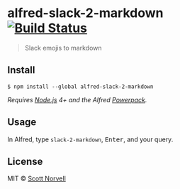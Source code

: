 # alfred-slack-2-markdown [![Build Status](https://travis-ci.org/scottlnorvell/alfred-slack-2-markdown.svg?branch=master)](https://travis-ci.org/scottlnorvell/alfred-slack-2-markdown)

> Slack emojis to markdown


## Install

```
$ npm install --global alfred-slack-2-markdown
```

*Requires [Node.js](https://nodejs.org) 4+ and the Alfred [Powerpack](https://www.alfredapp.com/powerpack/).*


## Usage

In Alfred, type `slack-2-markdown`, <kbd>Enter</kbd>, and your query.


## License

MIT © [Scott Norvell](http://scottlnorvell.com)
